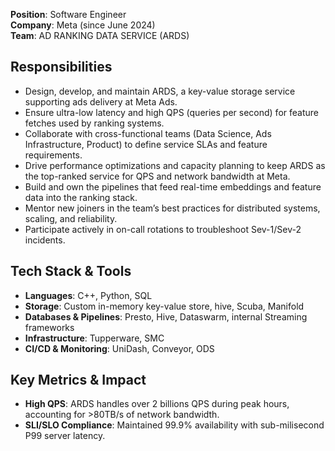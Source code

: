 **Position**: Software Engineer  
**Company**: Meta (since June 2024)  
**Team**: AD RANKING DATA SERVICE (ARDS)

## Responsibilities
- Design, develop, and maintain ARDS, a key-value storage service supporting ads delivery at Meta Ads.
- Ensure ultra-low latency and high QPS (queries per second) for feature fetches used by ranking systems.
- Collaborate with cross-functional teams (Data Science, Ads Infrastructure, Product) to define service SLAs and feature requirements.
- Drive performance optimizations and capacity planning to keep ARDS as the top-ranked service for QPS and network bandwidth at Meta.
- Build and own the pipelines that feed real-time embeddings and feature data into the ranking stack.
- Mentor new joiners in the team’s best practices for distributed systems, scaling, and reliability.
- Participate actively in on-call rotations to troubleshoot Sev-1/Sev-2 incidents.

## Tech Stack & Tools
- **Languages**: C++, Python, SQL
- **Storage**: Custom in-memory key-value store, hive, Scuba, Manifold
- **Databases & Pipelines**: Presto, Hive, Dataswarm, internal Streaming frameworks
- **Infrastructure**: Tupperware, SMC
- **CI/CD & Monitoring**: UniDash, Conveyor, ODS

## Key Metrics & Impact
- **High QPS**: ARDS handles over 2 billions QPS during peak hours, accounting for >80TB/s of network bandwidth.
- **SLI/SLO Compliance**: Maintained 99.9% availability with sub-milisecond P99 server latency.